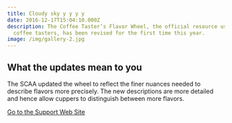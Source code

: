 ```yaml
---
title: Cloudy sky y y y y
date: 2016-12-17T15:04:10.000Z
description: The Coffee Taster’s Flavor Wheel, the official resource used by
  coffee tasters, has been revised for the first time this year.
image: /img/gallery-2.jpg
---
```


## What the updates mean to you

The SCAA updated the wheel to reflect the finer nuances needed to describe flavors more precisely. The new descriptions are more detailed and hence allow cuppers to distinguish between more flavors.

[Go to the Support Web Site](https://support.west-wind.com)
